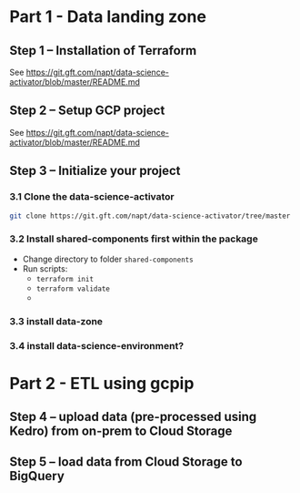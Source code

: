 # Part 1 - Data landing zone

## Step 1 – Installation of Terraform
See https://git.gft.com/napt/data-science-activator/blob/master/README.md


## Step 2 – Setup GCP project

See https://git.gft.com/napt/data-science-activator/blob/master/README.md

## Step 3 – Initialize your project

### 3.1 Clone the data-science-activator

```bash
git clone https://git.gft.com/napt/data-science-activator/tree/master
```
### 3.2 Install shared-components first within the package

- Change directory to folder `shared-components`
- Run scripts:
  - `terraform init`
  - `terraform validate`
  - 




### 3.3 install data-zone


### 3.4 install data-science-environment?


# Part 2 - ETL using gcpip

## Step 4 – upload data (pre-processed using Kedro) from on-prem to Cloud Storage



## Step 5 – load data from Cloud Storage to BigQuery
